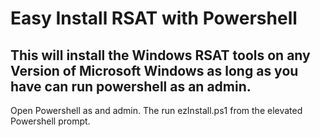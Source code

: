 # Easy Install RSAT with Powershell
## This will install the Windows RSAT tools on any Version of Microsoft Windows as long as you have can run powershell as an admin. 
Open Powershell as and admin.  The run ezInstall.ps1 from the elevated Powershell prompt. 
